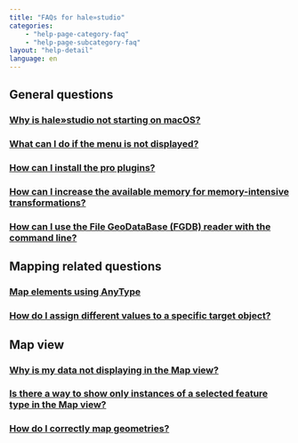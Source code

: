 ```yaml
---
title: "FAQs for hale»studio"
categories:
    - "help-page-category-faq"
    - "help-page-subcategory-faq"
layout: "help-detail"
language: en
---
```


<h2>General questions</h2>
<h3><a href="./faq_hs/faq-hs-general-1">Why is hale»studio not starting on macOS?</a></h3>
<h3><a href="./faq_hs/faq-hs-general-2">What can I do if the menu is not displayed?</a></h3>
<h3><a href="./faq_hs/faq-hs-general-3">How can I install the pro plugins?</a></h3>
<h3><a href="./faq_hs/faq-hs-general-4">How can I increase the available memory for memory-intensive transformations?</a></h3>
<h3><a href="./faq_hs/faq-hs-general-5">How can I use the File GeoDataBase (FGDB) reader with the command line?</a></h3>


<h2>Mapping related questions</h2>
<h3><a href="./faq_hs/faq-hs-mapping-1">Map elements using AnyType</a></h3>
<h3><a href="./faq_hs/faq-hs-mapping-2">How do I assign different values to a specific target object?</a></h3>

<h2>Map view</h2>
<h3><a href="./faq_hs/faq-hs-mapview-1">Why is my data not displaying in the Map view?</a></h3>
<h3><a href="./faq_hs/faq-hs-mapview-2">Is there a way to show only instances of a selected feature type in the Map view?</a></h3>
<h3><a href="./faq_hs/faq-hs-mapview-3">How do I correctly map geometries?</a></h3>

